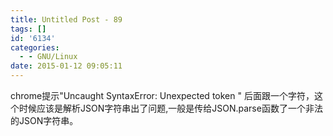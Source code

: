 ```yaml
---
title: Untitled Post - 89
tags: []
id: '6134'
categories:
  - - GNU/Linux
date: 2015-01-12 09:05:11
---
```


chrome提示"Uncaught SyntaxError: Unexpected token " 后面跟一个字符，这个时候应该是解析JSON字符串出了问题,一般是传给JSON.parse函数了一个非法的JSON字符串。
